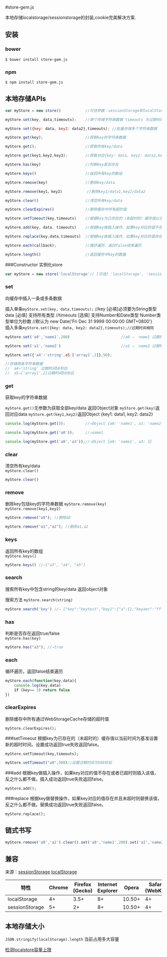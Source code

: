#store-gem.js

本地存储localstorage/sessionstorage的封装,cookie完美解决方案.

## 安装

### bower

```
$ bower install store-gem.js
```

### npm

```
$ npm install store-gem.js
```


## 本地存储APIs

```javascript
var myStore = new store()			//可选参数：sessionStorage和localStorage 默认localStorageqadd
```
```javascript
myStore.set(key, data,timeouts);	//单个存储字符串数据 timeouts 为过期时间
```
```javascript
myStore.set({key: data, key2: data2},timeouts);	//批量存储多个字符串数据
```
```javascript
myStore.get(key);               	//获取key的字符串数据
```
```javascript
myStore.get();                  	//获取所有key/data
```
```javascript
myStore.get(key1,key2,key3);    	//获取对应{key: data, key2: data2,key3:data3}对象
```
```javascript
myStore.has(key)					//判断key是否存在
```
```javascript
myStore.keys()						//返回所有key的数组
```
```javascript
myStore.remove(key)					//删除key/data
```
```javascript
myStore.remove(key1，key2)			//删除key1/data1,key2/data2
```
```javascript
myStore.clear()						//清空所有key/data
```
```javascript
myStore.clearExpires()				//删除缓存中所有超时值
```
```javascript
myStore.setTimeout(key,timeouts)	//根据key为已存在的（未超时的）缓存值以当前时间为基准设置新的超时时间。
```
```javascript
myStore.add(key, data, timeouts)	//根据key做插入操作，如果key对应的值不存在或者已超时则插入该值，反之什么都不做。
```
```javascript
myStore.replace(key,data,timeouts)	//根据key做插入操作，如果key对应的值存在并且未超时则插入该值，反之什么都不做
```
```javascript
myStore.each(callback);         	//循环遍历，返回false结束遍历
```
```javascript
myStore.length()					//返回缓存中key的数量
```

###Constructor
实例化store
```js
var myStore = new store('localStorage'// [可选] 'localStorage', 'sessionStorage', 默认 'localStorage')
```

### set
向缓存中插入一条或多条数据

插入单条`myStore.set(key, data,timeouts);`
//key [必填]必须要为String类型 data [必填] 支持所有类型
//timeouts [选填] 支持Number和Date类型 Number类型单位为秒数
//默认为 new Date('Fri Dec 31 9999 00:00:00 GMT+0800')   
插入多条`myStore.set({key: data, key2: data2},timeouts);//过期时间相同`  

```js
myStore.set('a0','name1',200)   					//a0 ⇒  name1 过期时间200秒后
```
```javascript
myStore.set('a1','name2')     						//a1 ⇒  name2 过期时间无限大
```
```javascript
myStore.set({'a4':'string',a5:['array1',2]},50);
```
```javascript
//存储两条字符串数据
//	a4⇒'string' 过期时间50秒后
//  a5⇒['array1',2]过期时间50秒后
```

### get
获取key的字符串数据  

`myStore.get()`无参数为获取全部key/data 返回Object对象
`myStore.get(key)`返回对应data
`myStore.get(key1,key2)`返回Object {key1: data1, key2: data2}   

```js
console.log(myStore.get());    		//⇒Object {a0: 'name1', a1: 'name2', a4: 'string', a5: ['array1',2]}
```
```javascript
console.log(myStore.get('a0'));    	//⇒name1
```
```javascript
console.log(myStore.get('a0','a3'));//⇒Object {a0: 'name1', a3: 3}
```

### clear
清空所有key/data  
`myStore.clear()`  

```js
myStore.clear()
```

### remove
删除key包括key的字符串数据
`myStore.remove(key)`
`myStore.remove(key1,key2)`

```js
myStore.remove("a0"); //删除a0
```
```javascript
myStore.remove("a1","a2"); //删除a1,a2
```

### keys
返回所有key的数组  
`myStore.keys()`  

```js
myStore.keys() //⇒["a3", "a4", "a5"]
```

### search
搜索所有key中包含string的key/data 返回object对象

搜索方法 `myStore.search(string)`

```js
myStore.search('key') //⇒ {"key":"keytest","key1":{"a":1},"keyaev":"fff"}
```

### has
判断是否存在返回true/false  
`myStore.has(key)`  

```js
myStore.has("a3"); //⇒true
```

### each
循环遍历，返回false结束遍历

```js
myStore.each(function(key,data){
    console.log(key,data)
    if (key== 3) return false
})
```

### clearExpires
删除缓存中所有通过WebStorageCache存储的超时值

`myStore.clearExpires();`

###setTimeout
根据key为已存在的（未超时的）缓存值以当前时间为基准设置新的超时时间。设置成功返回true失败返回false。

`myStore.setTimeout(key,timeouts);`

```js
myStore.setTimeout("a0",500)//设置过期时间为500秒后
```

###add
根据key做插入操作，如果key对应的值不存在或者已超时则插入该值，反之什么都不做。插入成功返回true失败返回false。

`myStore.add();`

###replace
根据key做替换操作，如果key对应的值存在并且未超时则替换该值，反之什么都不做。替换成功返回true失败返回false。

`myStore.replace();`



## 链式书写

```js
myStore.remove('a0','a2').clear().set('a0','name1',200).set('a1','name2').get('a1')
```

## 兼容

来源：[sessionStorage](https://developer.mozilla.org/en-US/docs/Web/API/Window/sessionStorage) [localStorage](https://developer.mozilla.org/en-US/docs/Web/API/Window/localStorage)

| 特性 | Chrome | Firefox (Gecko) | Internet Explorer |  Opera  | Safari (WebKit)| iPhone(IOS) | Android | Opera Mobile | Window Phone |
| ---- | ---- | ---- | ---- | ---- | ---- | ---- | ---- | ---- | ---- |
|localStorage|4+|3.5+| 8+ |10.50+|4+| 3.2+ | 2.1+ | 11+ | 8+ |
|sessionStorage|5+|2+| 8+ |10.50+|4+| 3.2+ | 2.1+ | 11+ | 8+ |


## 本地存储大小

`JSON.stringify(localStorage).length` 当前占用多大容量  

[检测localstore容量上限](https://arty.name/localstorage.html)  
